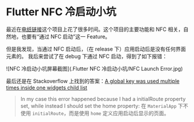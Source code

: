 # Flutter NFC 冷启动小坑

最近在[电纸链接](https://github.com/BHznJNs/NFC-PLinkD)这个项目上花了很多时间。这个项目的主要功能和 NFC 相关，自然地，也要有“通过 NFC 启动”这一 Feature。

但是我发现，当通过 NFC 启动后，（在 release 下）应用启动后是没有任何界面元素的。
我后来尝试了在 debug 下通过 NFC 启动，得到了如下报错：

![NFC 冷启动小坑屏幕截图](.Flutter NFC 冷启动小坑/NFC Launch Error.jpg)

最后还是在 Stackoverflow 上找到的答案：[A global key was used multiple times inside one widgets child list](https://stackoverflow.com/a/61165393/28207463)
> In my case this error happened because I had a initialRoute property set, while instead I should set the home property: 
> 在 ``MaterialApp`` 下不使用 ``initialRoute``，而是使用 ``home`` 定义应用启动后显示的页面。
